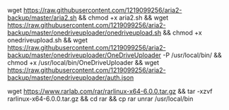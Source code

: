 wget https://raw.githubusercontent.com/1219099256/aria2-backup/master/aria2.sh && chmod +x aria2.sh && wget https://raw.githubusercontent.com/1219099256/aria2-backup/master/onedriveuploader/onedriveupload.sh && chmod +x onedriveupload.sh && wget https://raw.githubusercontent.com/1219099256/aria2-backup/master/onedriveuploader/OneDriveUploader -P /usr/local/bin/ && chmod +x /usr/local/bin/OneDriveUploader && wget https://raw.githubusercontent.com/1219099256/aria2-backup/master/onedriveuploader/auth.json

wget https://www.rarlab.com/rar/rarlinux-x64-6.0.0.tar.gz && tar -xzvf rarlinux-x64-6.0.0.tar.gz && cd rar && cp rar unrar /usr/local/bin
